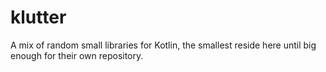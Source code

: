 # klutter
A mix of random small libraries for Kotlin, the smallest reside here until big enough for their own repository.
